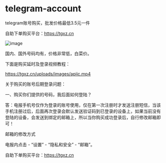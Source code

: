 # telegram-account
telegram账号购买，批发价格最低3.5元一件</p></p>
自助下单购买平台：https://tgxz.cn</p>
![image](https://github.com/user-attachments/assets/c9bf362d-a85a-466c-bf1f-89f3323b45cc)</p>
国内、国外号码均有，价格非常低，白菜价。</p>

下面是购买延时及登录视频教程：</p>
https://tgxz.cn/uploads/images/apijc.mp4</p></p>


关于购买的账号后期登录问题：</p></p>

一、购买你们提供的号码，我后面如何登陆？</p>

答：电报手机号仅作为登录的账号使用，仅在第一次注册时才发送注册短信，当该手机注册过后，后面再次登录会默认发送验证码到已登录的设备上，如果当前没有登陆的设备，会发送到绑定的邮箱上，所以当你购买成功登录后，自行修改邮箱即可！</p>

邮箱的修改方式 </p>

电报内点击 - “设置” - “隐私和安全” - “邮箱”。</p>
自助下单购买平台：https://tgxz.cn
